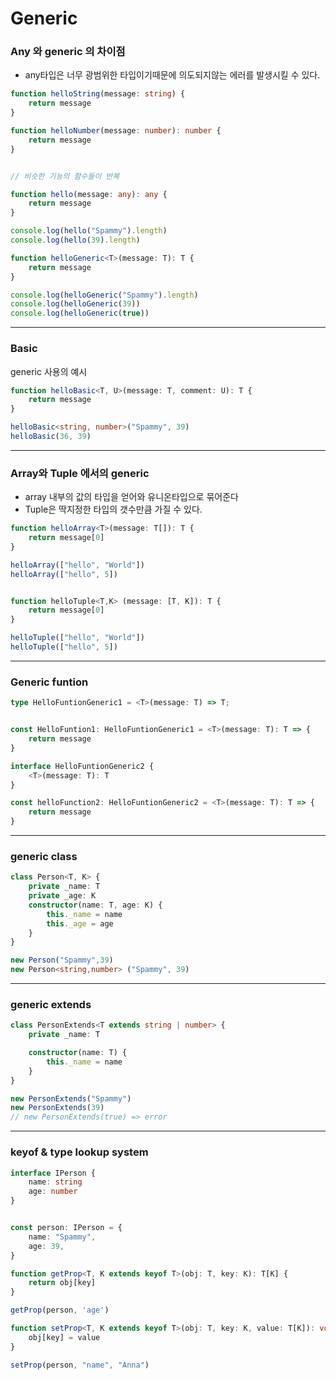 # Generic 

### Any 와 generic 의 차이점 
- any타입은 너무  광범위한 타입이기때문에 의도되지않는 에러를 발생시킬 수 있다.

```ts
function helloString(message: string) {
    return message
}

function helloNumber(message: number): number {
    return message
}


// 비슷한 기능의 함수들이 반복

function hello(message: any): any {
    return message
}

console.log(hello("Spammy").length)
console.log(hello(39).length)

function helloGeneric<T>(message: T): T {
    return message
}

console.log(helloGeneric("Spammy").length)
console.log(helloGeneric(39))
console.log(helloGeneric(true))
```

---

### Basic 
generic 사용의 예시 

```ts
function helloBasic<T, U>(message: T, comment: U): T {
    return message
}

helloBasic<string, number>("Spammy", 39)
helloBasic(36, 39)
```

---

### Array와 Tuple 에서의 generic 
- array 내부의 값의 타입을 얻어와 유니온타입으로 묶어준다
- Tuple은 딱지정한 타입의 갯수만큼 가질 수 있다.

```ts
function helloArray<T>(message: T[]): T {
    return message[0]
}

helloArray(["hello", "World"])
helloArray(["hello", 5])


function helloTuple<T,K> (message: [T, K]): T {
    return message[0]
}

helloTuple(["hello", "World"])
helloTuple(["hello", 5])
```

---

### Generic funtion
```ts
type HelloFuntionGeneric1 = <T>(message: T) => T;


const HelloFuntion1: HelloFuntionGeneric1 = <T>(message: T): T => {
    return message
}

interface HelloFuntionGeneric2 {
    <T>(message: T): T
}

const helloFunction2: HelloFuntionGeneric2 = <T>(message: T): T => {
    return message
}
```

---

### generic class

```ts
class Person<T, K> {
    private _name: T
    private _age: K
    constructor(name: T, age: K) {
        this._name = name
        this._age = age
    }
}

new Person("Spammy",39)
new Person<string,number> ("Spammy", 39)
```

---

### generic extends 
```ts
class PersonExtends<T extends string | number> {
    private _name: T

    constructor(name: T) {
        this._name = name
    }
}

new PersonExtends("Spammy")
new PersonExtends(39)
// new PersonExtends(true) => error
```

---

### keyof & type lookup system

```ts
interface IPerson { 
    name: string
    age: number
}


const person: IPerson = {
    name: "Spammy",
    age: 39,
}

function getProp<T, K extends keyof T>(obj: T, key: K): T[K] {
    return obj[key]
}

getProp(person, 'age')

function setProp<T, K extends keyof T>(obj: T, key: K, value: T[K]): void {
    obj[key] = value
}

setProp(person, "name", "Anna")
```